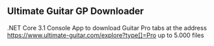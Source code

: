## Ultimate Guitar GP Downloader
.NET Core 3.1 Console App to download Guitar Pro tabs at the address https://www.ultimate-guitar.com/explore?type[]=Pro up to 5.000 files